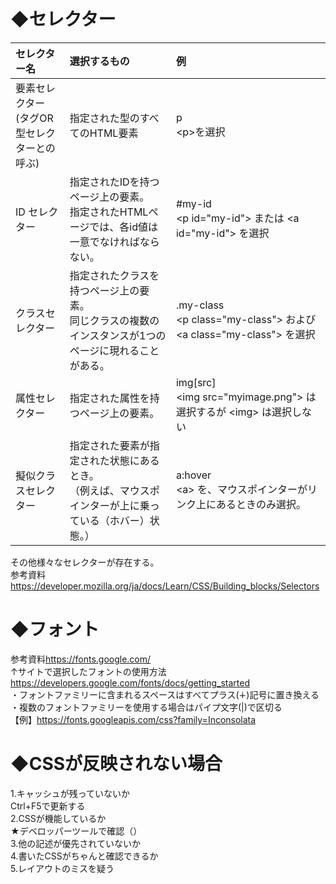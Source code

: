 # ◆セレクター

 | セレクター名 | 選択するもの | 例 |
 | :--- | :--- | :--- |
 | 要素セレクター<br>(タグOR型セレクターとの呼ぶ) | 指定された型のすべてのHTML要素 | p<br>\<p\>を選択 |
 | ID セレクター | 指定されたIDを持つページ上の要素。<br>指定されたHTMLページでは、各id値は一意でなければならない。 | \#my-id<br>\<p id="my-id"\> または \<a id="my-id"\> を選択 |
 | クラスセレクター | 指定されたクラスを持つページ上の要素。<br>同じクラスの複数のインスタンスが1つのページに現れることがある。 | \.my-class<br>\<p class="my-class"\> および \<a class="my-class"\> を選択 |
 | 属性セレクター | 指定された属性を持つページ上の要素。 | img[src]<br>\<img src="myimage.png"\> は選択するが \<img\> は選択しない |
 | 擬似クラスセレクター | 指定された要素が指定された状態にあるとき。<br>（例えば、マウスポインターが上に乗っている（ホバー）状態。） | a:hover<br>\<a\> を、マウスポインターがリンク上にあるときのみ選択。|
 
 その他様々なセレクターが存在する。  
 参考資料<https://developer.mozilla.org/ja/docs/Learn/CSS/Building_blocks/Selectors>


# ◆フォント
  参考資料<https://fonts.google.com/>  
  ↑サイトで選択したフォントの使用方法<https://developers.google.com/fonts/docs/getting_started>  
  ・フォントファミリーに含まれるスペースはすべてプラス(∔)記号に置き換える  
  ・複数のフォントファミリーを使用する場合はパイプ文字(|)で区切る  
  【例】https://fonts.googleapis.com/css?family=Inconsolata  

# ◆CSSが反映されない場合
  1.キャッシュが残っていないか  
    Ctrl+F5で更新する  
  2.CSSが機能しているか  
    ★デベロッパーツールで確認（）  
  3.他の記述が優先されていないか  
  4.書いたCSSがちゃんと確認できるか  
  5.レイアウトのミスを疑う  
  